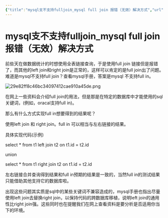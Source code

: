 ```yaml
---
{"title":"mysql支不支持fulljoin_mysql full join 报错（无效）解决方式","url":"https://blog.csdn.net/weixin_32376927/article/details/114860757","clipped_at":"2022-05-28 10:17:37","tags":["无"],"dg-publish":true,"permalink":"/阅读库藏/mysql支不支持fulljoin_mysql-full-join-报错-无效-解决方式_1653704257/","dgPassFrontmatter":true}
---
```



# mysql支不支持fulljoin_mysql full join 报错（无效）解决方式

前些天在做数据统计的时想使用全表链接查询，于是使用full join 链接但是报错了，而其他的left join和right join是正常的，这样可以肯定的是full join出了问题。难道是mysql不支持full join？查看mysql手册，答案是mysql 不支持full in。

![29e82ff8c46bc34097412cae910a45de.png](/img/user/阅读库藏/assets/1653704257-9cda214230fe898ae581405d32597690.png)

在网上一些资料会介绍full join的用法，但是那是在特定的数据库中才能使用的sql关键词，(例如，oracal支持full in)。

那么有什么方式实现full in想要得到的结果呢？

使用left join 和 right join。full in 可以相当与左右链接的结果。

具体实现代码(示例)

select \* from t1 left join t2 on t1.id = t2.id

union

select \* from t1 right join t2 on t1.id = t2.id

左右链接合并查询得到结果和full in预期的结果是一致的，当然full in的测试结果只能借助其他支持它的数据库啦。

出现这些问题其实质是sql中的某些关键词不兼容造成的，mysql手册也指出尽量使用left join去替换right join，以保持代码的跨数据库移植，说明left join的通用性比right join强。这些同时也在提醒我们在网上查看资料是要分析是否适用你当下的环境。